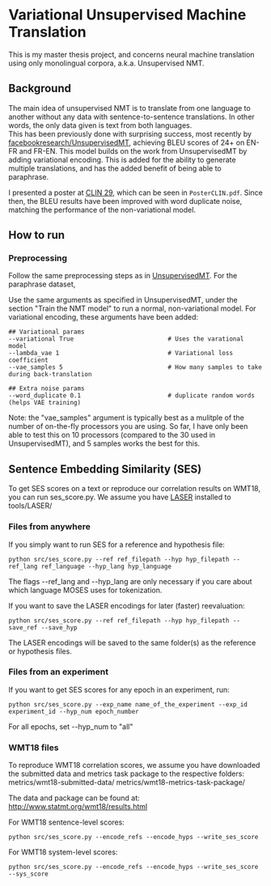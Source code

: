 # Variational Unsupervised Machine Translation

This is my master thesis project, and concerns neural machine translation using only monolingual corpora, a.k.a. Unsupervised NMT.

## Background
The main idea of unsupervised NMT is to translate from one language to another without any data with sentence-to-sentence translations. In other words, the only data given is text from both languages.  
This has been previously done with surprising success, most recently by [facebookresearch/UnsupervisedMT](https://github.com/facebookresearch/UnsupervisedMT), achieving BLEU scores of 24+ on EN-FR and FR-EN.
This model builds on the work from UnsupervisedMT by adding variational encoding. This is added for the ability to generate multiple translations, and has the added benefit of being able to paraphrase.

I presented a poster at [CLIN 29](https://www.let.rug.nl/clin29/), which can be seen in `PosterCLIN.pdf`. Since then, the BLEU results have been improved with word duplicate noise, matching the performance of the non-variational model.


## How to run

### Preprocessing
Follow the same preprocessing steps as in [UnsupervisedMT](https://github.com/facebookresearch/UnsupervisedMT).
For the paraphrase dataset, 

Use the same arguments as specified in UnsupervisedMT, under the section "Train the NMT model" to run a normal, non-variational model. For variational encoding, these arguments have been added:

```
## Variational params
--variational True                          # Uses the varational model
--lambda_vae 1                              # Variational loss coefficient
--vae_samples 5                             # How many samples to take during back-translation

## Extra noise params
--word_duplicate 0.1                        # duplicate random words (helps VAE training)
```

Note: the "vae_samples" argument is typically best as a mulitple of the number of on-the-fly processors you are using. So far, I have only been able to test this on 10 processors (compared to the 30 used in UnsupervisedMT), and 5 samples works the best for this. 


## Sentence Embedding Similarity (SES)
To get SES scores on a text or reproduce our correlation results on WMT18, you can run ses_score.py. We assume you have [LASER](https://github.com/facebookresearch/LASER) installed to tools/LASER/

### Files from anywhere
If you simply want to run SES for a reference and hypothesis file:
```
python src/ses_score.py --ref ref_filepath --hyp hyp_filepath --ref_lang ref_language --hyp_lang hyp_language
```
The flags --ref_lang and --hyp_lang are only necessary if you care about which language MOSES uses for tokenization.

If you want to save the LASER encodings for later (faster) reevaluation:
```
python src/ses_score.py --ref ref_filepath --hyp hyp_filepath --save_ref --save_hyp
```
The LASER encodings will be saved to the same folder(s) as the reference or hypothesis files. 


### Files from an experiment
If you want to get SES scores for any epoch in an experiment, run:
```
python src/ses_score.py --exp_name name_of_the_experiment --exp_id experiment_id --hyp_num epoch_number
```
For all epochs, set --hyp_num to "all"


### WMT18 files
To reproduce WMT18 correlation scores, we assume you have downloaded the submitted data and metrics task package to the respective folders:
metrics/wmt18-submitted-data/
metrics/wmt18-metrics-task-package/

The data and package can be found at: http://www.statmt.org/wmt18/results.html

For WMT18 sentence-level scores:
```
python src/ses_score.py --encode_refs --encode_hyps --write_ses_score
```
For WMT18 system-level scores:
```
python src/ses_score.py --encode_refs --encode_hyps --write_ses_score --sys_score
```


